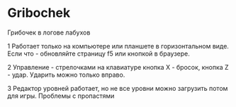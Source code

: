 # Gribochek
Грибочек в логове лабухов

1 Работает только на компьютере или планшете в горизонтальном виде. Если что - обновляйте страницу f5 или кнопкой в браузере.

2 Управление - стрелочками на клавиатуре кнопка X - бросок, кнопка Z - удар. Ударить можно только вправо.

3 Редактор уровней работает, но не все уровни можно загрузить потом для игры. Проблемы с пропастями
